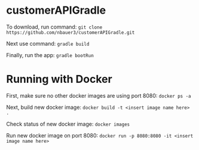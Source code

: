# customerAPIGradle

To download, run command: `git clone https://github.com/nbauer3/customerAPIGradle.git`

Next use command: `gradle build`

Finally, run the app: `gradle bootRun`

# Running with Docker

First, make sure no other docker images are using port 8080: `docker ps -a`

Next, build new docker image: `docker build -t <insert image name here> .`

Check status of new docker image: `docker images`

Run new docker image on port 8080: `docker run -p 8080:8080 -it <insert image name here>`
